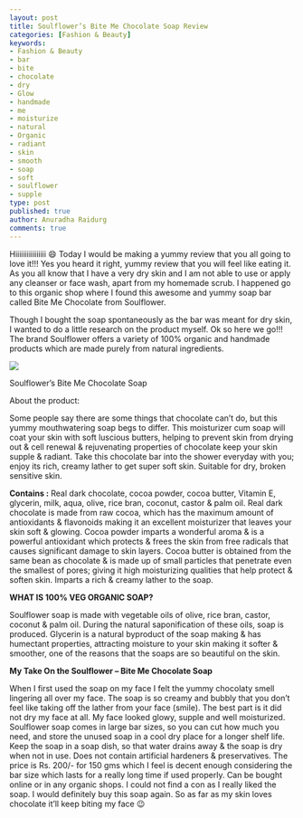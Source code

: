 ```yaml
---
layout: post
title: Soulflower’s Bite Me Chocolate Soap Review
categories: [Fashion & Beauty]
keywords:
- Fashion & Beauty
- bar
- bite
- chocolate
- dry
- Glow
- handmade
- me
- moisturize
- natural
- Organic
- radiant
- skin
- smooth
- soap
- soft
- soulflower
- supple
type: post
published: true
author: Anuradha Raidurg
comments: true
---
```

Hiiiiiiiiiiiiiiii :smile:
Today I would be making a yummy review that you all going to love it!!!
Yes you heard it right, yummy review that you will feel like eating it.
As you all know that I have a very dry skin and I am not able to use or apply any cleanser or face wash, apart from my homemade scrub. I happened go to this organic shop where I found this awesome and yummy soap bar called Bite Me Chocolate from Soulflower.
<!--more-->
Though I bought the soap spontaneously as the bar was meant for dry skin, I wanted to do a little research on the product myself.
Ok so here we go!!! The brand Soulflower offers a variety of 100% organic and handmade products which are made purely from natural ingredients.

<img src="/assets/Soulflower-soap-225x300.jpg" />

Soulflower&#8217;s Bite Me Chocolate Soap

About the product:

Some people say there are some things that chocolate can&#8217;t do, but this yummy mouthwatering soap begs to differ. This moisturizer cum soap will coat your skin with soft luscious butters, helping to prevent skin from drying out &amp; cell renewal &amp; rejuvenating properties of chocolate keep your skin supple &amp; radiant.
Take this chocolate bar into the shower everyday with you; enjoy its rich, creamy lather to get super soft skin. Suitable for dry, broken sensitive skin.

**Contains :** Real dark chocolate, cocoa powder, cocoa butter, Vitamin E, glycerin, milk, aqua, olive, rice bran, coconut, castor &amp; palm oil.
Real dark chocolate is made from raw cocoa, which has the maximum amount of antioxidants &amp; flavonoids making it an excellent moisturizer that leaves your skin soft &amp; glowing.
Cocoa powder imparts a wonderful aroma &amp; is a powerful antioxidant which protects &amp; frees the skin from free radicals that causes significant damage to skin layers.
Cocoa butter is obtained from the same bean as chocolate &amp; is made up of small particles that penetrate even the smallest of pores; giving it high moisturizing qualities that help protect &amp; soften skin. Imparts a rich &amp; creamy lather to the soap.

**WHAT IS 100% VEG ORGANIC SOAP?**

Soulflower soap is made with vegetable oils of olive, rice bran, castor, coconut &amp; palm oil. During the natural saponification of these oils, soap is produced. Glycerin is a natural byproduct of the soap making &amp; has humectant properties, attracting moisture to your skin making it softer &amp; smoother, one of the reasons that the soaps are so beautiful on the skin.

**My Take On the Soulflower – Bite Me Chocolate Soap**

When I first used the soap on my face I felt the yummy chocolaty smell lingering all over my face. The soap is so creamy and bubbly that you don’t feel like taking off the lather from your face (smile). The best part is it did not dry my face at all. My face looked glowy, supple and well moisturized. Soulflower soap comes in large bar sizes, so you can cut how much you need, and store the unused soap in a cool dry place for a longer shelf life. Keep the soap in a soap dish, so that water drains away &amp; the soap is dry when not in use. Does not contain artificial hardeners &amp; preservatives. The price is Rs. 200/- for 150 gms which I feel is decent enough considering the bar size which lasts for a really long time if used properly. Can be bought online or in any organic shops. I could not find a con as I really liked the soap. I would definitely buy this soap again.
So as far as my skin loves chocolate it’ll keep biting my face :wink:

